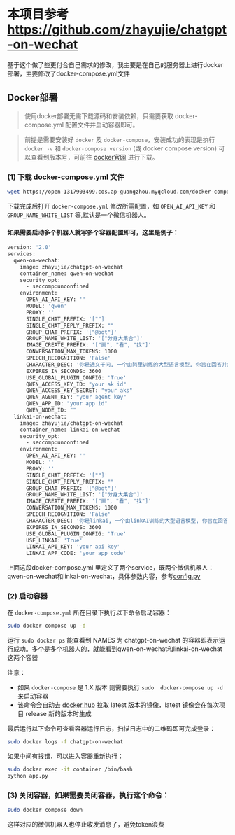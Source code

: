 # 本项目参考 https://github.com/zhayujie/chatgpt-on-wechat
基于这个做了些更付合自己需求的修改，我主要是在自己的服务器上进行docker部署，主要修改了docker-compose.yml文件

## Docker部署

> 使用docker部署无需下载源码和安装依赖，只需要获取 docker-compose.yml 配置文件并启动容器即可。

> 前提是需要安装好 `docker` 及 `docker-compose`，安装成功的表现是执行 `docker -v` 和 `docker-compose version` (或 docker compose version) 可以查看到版本号，可前往 [docker官网](https://docs.docker.com/engine/install/) 进行下载。

### (1) 下载 docker-compose.yml 文件

```bash
wget https://open-1317903499.cos.ap-guangzhou.myqcloud.com/docker-compose.yml
```

下载完成后打开 `docker-compose.yml` 修改所需配置，如 `OPEN_AI_API_KEY` 和 `GROUP_NAME_WHITE_LIST` 等,默认是一个微信机器人。
#### 如果需要启动多个机器人就写多个容器配置即可，这里是例子：
```bash
version: '2.0'
services:
  qwen-on-wechat:
    image: zhayujie/chatgpt-on-wechat
    container_name: qwen-on-wechat
    security_opt:
      - seccomp:unconfined
    environment:
      OPEN_AI_API_KEY: ''
      MODEL: 'qwen'
      PROXY: ''
      SINGLE_CHAT_PREFIX: '[""]'
      SINGLE_CHAT_REPLY_PREFIX: ""
      GROUP_CHAT_PREFIX: '["@bot"]'
      GROUP_NAME_WHITE_LIST: '["分身大集合"]'
      IMAGE_CREATE_PREFIX: '["画", "看", "找"]'
      CONVERSATION_MAX_TOKENS: 1000
      SPEECH_RECOGNITION: 'False'
      CHARACTER_DESC: '你是通义千问, 一个由阿里训练的大型语言模型, 你旨在回答并解决人们的任何问题，并且可以使用多种语言与人交流。'
      EXPIRES_IN_SECONDS: 3600
      USE_GLOBAL_PLUGIN_CONFIG: 'True'
      QWEN_ACCESS_KEY_ID: "your ak id"
      QWEN_ACCESS_KEY_SECRET: "your aks"
      QWEN_AGENT_KEY: "your agent key"
      QWEN_APP_ID: "your app id"
      QWEN_NODE_ID: ""
  linkai-on-wechat:
    image: zhayujie/chatgpt-on-wechat
    container_name: linkai-on-wechat
    security_opt:
      - seccomp:unconfined
    environment:
      OPEN_AI_API_KEY: ''
      MODEL: ''
      PROXY: ''
      SINGLE_CHAT_PREFIX: '[""]'
      SINGLE_CHAT_REPLY_PREFIX: ""
      GROUP_CHAT_PREFIX: '["@bot"]'
      GROUP_NAME_WHITE_LIST: '["分身大集合"]'
      IMAGE_CREATE_PREFIX: '["画", "看", "找"]'
      CONVERSATION_MAX_TOKENS: 1000
      SPEECH_RECOGNITION: 'False'
      CHARACTER_DESC: '你是linkai, 一个由linkAI训练的大型语言模型, 你旨在回答并解决人们的任何问题，并且可以使用多种语言与人交流。'
      EXPIRES_IN_SECONDS: 3600
      USE_GLOBAL_PLUGIN_CONFIG: 'True'
      USE_LINKAI: 'True'
      LINKAI_API_KEY: 'your api key'
      LINKAI_APP_CODE: 'your app code'
```
上面这段docker-compose.yml 里定义了两个service，既两个微信机器人：qwen-on-wechat和linkai-on-wechat，具体参数内容，参考[config.py](https://github.com/amyflash/chatgpt-on-wechat/blob/master/config.py)
### (2) 启动容器

在 `docker-compose.yml` 所在目录下执行以下命令启动容器：

```bash
sudo docker compose up -d
```
运行 `sudo docker ps` 能查看到 NAMES 为 chatgpt-on-wechat 的容器即表示运行成功。多个是多个机器人的，就能看到qwen-on-wechat和linkai-on-wechat这两个容器

注意：

 - 如果 `docker-compose` 是 1.X 版本 则需要执行 `sudo  docker-compose up -d` 来启动容器
 - 该命令会自动去 [docker hub](https://hub.docker.com/r/zhayujie/chatgpt-on-wechat) 拉取 latest 版本的镜像，latest 镜像会在每次项目 release 新的版本时生成

最后运行以下命令可查看容器运行日志，扫描日志中的二维码即可完成登录：

```bash
sudo docker logs -f chatgpt-on-wechat
```

如果中间有报错，可以进入容器重新执行：
```bash
sudo docker exec -it container /bin/bash
python app.py
```

### (3) 关闭容器，如果需要关闭容器，执行这个命令：

```bash
sudo docker compose down
```
这样对应的微信机器人也停止收发消息了，避免token浪费

